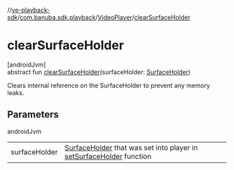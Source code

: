 //[ve-playback-sdk](../../../index.md)/[com.banuba.sdk.playback](../index.md)/[VideoPlayer](index.md)/[clearSurfaceHolder](clear-surface-holder.md)

# clearSurfaceHolder

[androidJvm]\
abstract fun [clearSurfaceHolder](clear-surface-holder.md)(surfaceHolder: [SurfaceHolder](https://developer.android.com/reference/kotlin/android/view/SurfaceHolder.html))

Clears internal reference on the SurfaceHolder to prevent any memory leaks.

## Parameters

androidJvm

| | |
|---|---|
| surfaceHolder | [SurfaceHolder](https://developer.android.com/reference/kotlin/android/view/SurfaceHolder.html) that was set into player in [setSurfaceHolder](set-surface-holder.md) function |
